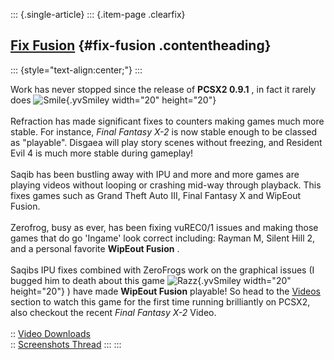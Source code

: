 ::: {.single-article}
::: {.item-page .clearfix}
## [Fix Fusion](/166-fix-fusion.html) {#fix-fusion .contentheading}

::: {style="text-align:center;"}
:::

Work has never stopped since the release of **PCSX2 0.9.1** , in fact it
rarely does
![Smile](https://pcsx2.net/images/stories/frontend/smilies/smile.gif){.yvSmiley
width="20" height="20"}\
\
Refraction has made significant fixes to counters making games much more
stable. For instance, *Final Fantasy X-2* is now stable enough to be
classed as \"playable\". Disgaea will play story scenes without
freezing, and Resident Evil 4 is much more stable during gameplay!\
\
Saqib has been bustling away with IPU and more and more games are
playing videos without looping or crashing mid-way through playback.
This fixes games such as Grand Theft Auto III, Final Fantasy X and
WipEout Fusion.\
\
Zerofrog, busy as ever, has been fixing vuREC0/1 issues and making those
games that do go \'Ingame\' look correct including: Rayman M, Silent
Hill 2, and a personal favorite **WipEout Fusion** .\
\
Saqibs IPU fixes combined with ZeroFrogs work on the graphical issues (I
bugged him to death about this game
![Razz](https://pcsx2.net/images/stories/frontend/smilies/tongue.gif){.yvSmiley
width="20" height="20"} ) have made **WipEout Fusion** playable! So head
to the [Videos](/demo-videos-screenshots/videos.html) section to watch
this game for the first time running brilliantly on PCSX2, also checkout
the recent *Final Fantasy X-2* Video.\
\
:: [Video Downloads](/demo-videos-screenshots/videos.html)\
:: [Screenshots
Thread](http://forums.ngemu.com/pcsx2-official-forum/74507-fix-fusion-pcsx2-0-9-2-wip.html)
:::
:::
